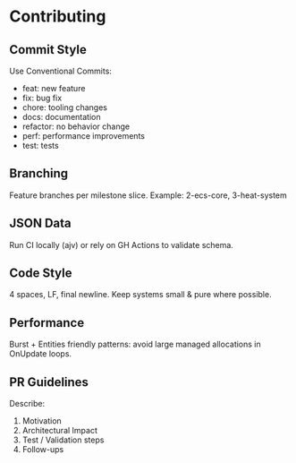 # Contributing

## Commit Style
Use Conventional Commits:
- feat: new feature
- fix: bug fix
- chore: tooling changes
- docs: documentation
- refactor: no behavior change
- perf: performance improvements
- test: tests

## Branching
Feature branches per milestone slice. Example:
2-ecs-core, 3-heat-system

## JSON Data
Run CI locally (ajv) or rely on GH Actions to validate schema.

## Code Style
4 spaces, LF, final newline. Keep systems small & pure where possible.

## Performance
Burst + Entities friendly patterns: avoid large managed allocations in OnUpdate loops.

## PR Guidelines
Describe:
1. Motivation
2. Architectural Impact
3. Test / Validation steps
4. Follow-ups